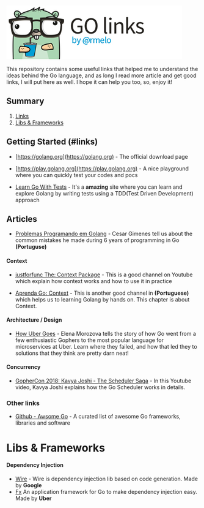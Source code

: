 ![Go links by rmelo logo](https://github.com/rmelo/go-links/blob/main/go-links-by-rmelo.jpg "Go links by rmelo")

This repository contains some useful links that helped me to understand the ideas behind the Go language, and as long I read more article and get good links, I will put here as well. I hope it can help you too, so, enjoy it!

## Summary

1. [Links](#articles)
2. [Libs & Frameworks](#libs-&-frameworks)



## Getting Started (#links)

- [https://golang.org](https://golang.org) - The official download page

- [https://play.golang.org](https://play.golang.org) - A nice playground where you can quickly test your codes and pocs

- [Learn Go With Tests](https://quii.gitbook.io/learn-go-with-tests) - It's a **amazing** site where you can learn and explore Golang by writing tests using a TDD(Test Driven Development) approach


## Articles


- [Problemas Programando em Golang](https://crg.eti.br/post/problemas-programando-em-golang) - Cesar Gimenes tell us about the common mistakes he made during 6 years of programming in Go **(Portuguse)**

#### Context

- [justforfunc The: Context Package](https://www.youtube.com/watch?v=LSzR0VEraWw&ab_channel=justforfunc%3AProgramminginGo) - This is a good channel on Youtube which explain how context works and how to use it in practice

- [Aprenda Go: Context](https://www.youtube.com/watch?v=PhTtrrsUH8c&ab_channel=AprendaGo) - This is another good channel in **(Portuguese)** which helps us to learning Golang by hands on. This chapter is about Context.


#### Architecture / Design
- [How Uber Goes](https://www.youtube.com/watch?v=nLskCRJOdxM&ab_channel=GopherAcademy) - Elena Morozova tells the story of how Go went from a few enthusiastic Gophers to the most popular language for microservices at Uber. Learn where they failed, and how that led they to solutions that they think are pretty darn neat!

#### Concurrency
- [GopherCon 2018: Kavya Joshi - The Scheduler Saga](https://www.youtube.com/watch?v=YHRO5WQGh0k) - In this Youtube video, Kavya Joshi explains how the Go Scheduler works in details.

### Other links

- [Github - Awsome Go](https://github.com/avelino/awesome-go) - A curated list of awesome Go frameworks, libraries and software

# Libs & Frameworks

#### Dependency Injection
- [Wire](https://github.com/google/wire) - Wire is dependency injection lib based on code generation. Made by **Google**
- [Fx]() An application framework for Go to make dependency injection easy. Made by **Uber**

